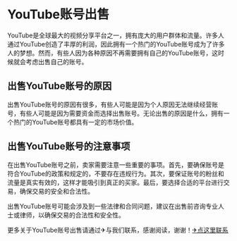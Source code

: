# YouTube账号出售

YouTube是全球最大的视频分享平台之一，拥有庞大的用户群体和流量。许多人通过YouTube创造了丰厚的利润，因此拥有一个热门的YouTube账号成为了许多人的梦想。然而，有些人因为各种原因不再需要拥有自己的YouTube账号，这时候就会考虑出售自己的账号。

## 出售YouTube账号的原因

出售YouTube账号的原因有很多，有些人可能是因为个人原因无法继续经营账号，有些人可能是因为需要资金而选择出售账号。无论出售的原因是什么，拥有一个热门的YouTube账号都具有一定的市场价值。

## 出售YouTube账号的注意事项

在出售YouTube账号之前，卖家需要注意一些重要的事项。首先，要确保账号是符合YouTube的政策和规定的，不要存在违规行为。其次，要保证账号的粉丝和流量是真实有效的，这样才能吸引到真正的买家。最后，要选择合适的平台进行交易，确保交易的安全和合法性。

出售YouTube账号可能会涉及到一些法律和合同问题，建议在出售前咨询专业人士或律师，以确保交易的合法性和安全性。

更多关于YouTube账号出售请通过✈与我们联系，感谢阅读，谢谢！[✈点这里联系](https://a.k02.cc)